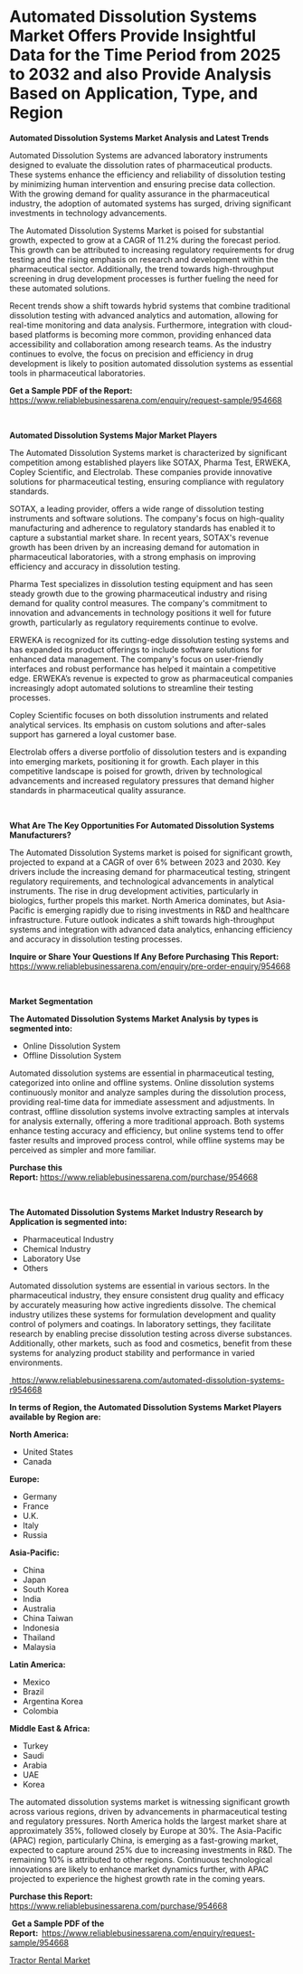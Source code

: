 <p><h1>Automated Dissolution Systems Market Offers Provide Insightful Data for the Time Period from 2025 to 2032 and also Provide Analysis Based on Application, Type, and Region</h1></p><p><strong>Automated Dissolution Systems Market Analysis and Latest Trends</strong></p>
<p><p>Automated Dissolution Systems are advanced laboratory instruments designed to evaluate the dissolution rates of pharmaceutical products. These systems enhance the efficiency and reliability of dissolution testing by minimizing human intervention and ensuring precise data collection. With the growing demand for quality assurance in the pharmaceutical industry, the adoption of automated systems has surged, driving significant investments in technology advancements.</p><p>The Automated Dissolution Systems Market is poised for substantial growth, expected to grow at a CAGR of 11.2% during the forecast period. This growth can be attributed to increasing regulatory requirements for drug testing and the rising emphasis on research and development within the pharmaceutical sector. Additionally, the trend towards high-throughput screening in drug development processes is further fueling the need for these automated solutions.</p><p>Recent trends show a shift towards hybrid systems that combine traditional dissolution testing with advanced analytics and automation, allowing for real-time monitoring and data analysis. Furthermore, integration with cloud-based platforms is becoming more common, providing enhanced data accessibility and collaboration among research teams. As the industry continues to evolve, the focus on precision and efficiency in drug development is likely to position automated dissolution systems as essential tools in pharmaceutical laboratories.</p></p>
<p><strong>Get a Sample PDF of the Report:&nbsp;</strong> <a href="https://www.reliablebusinessarena.com/enquiry/request-sample/954668?utm_campaign=1871&utm_medium=2&utm_source=Github&utm_content=ia&utm_term=07032025&utm_id=automated-dissolution-systems">https://www.reliablebusinessarena.com/enquiry/request-sample/954668</a></p>
<p>&nbsp;</p>
<p><strong>Automated Dissolution Systems Major Market Players</strong></p>
<p><p>The Automated Dissolution Systems market is characterized by significant competition among established players like SOTAX, Pharma Test, ERWEKA, Copley Scientific, and Electrolab. These companies provide innovative solutions for pharmaceutical testing, ensuring compliance with regulatory standards.</p><p>SOTAX, a leading provider, offers a wide range of dissolution testing instruments and software solutions. The company's focus on high-quality manufacturing and adherence to regulatory standards has enabled it to capture a substantial market share. In recent years, SOTAX's revenue growth has been driven by an increasing demand for automation in pharmaceutical laboratories, with a strong emphasis on improving efficiency and accuracy in dissolution testing.</p><p>Pharma Test specializes in dissolution testing equipment and has seen steady growth due to the growing pharmaceutical industry and rising demand for quality control measures. The company's commitment to innovation and advancements in technology positions it well for future growth, particularly as regulatory requirements continue to evolve.</p><p>ERWEKA is recognized for its cutting-edge dissolution testing systems and has expanded its product offerings to include software solutions for enhanced data management. The company's focus on user-friendly interfaces and robust performance has helped it maintain a competitive edge. ERWEKA’s revenue is expected to grow as pharmaceutical companies increasingly adopt automated solutions to streamline their testing processes.</p><p>Copley Scientific focuses on both dissolution instruments and related analytical services. Its emphasis on custom solutions and after-sales support has garnered a loyal customer base. </p><p>Electrolab offers a diverse portfolio of dissolution testers and is expanding into emerging markets, positioning it for growth. Each player in this competitive landscape is poised for growth, driven by technological advancements and increased regulatory pressures that demand higher standards in pharmaceutical quality assurance.</p></p>
<p>&nbsp;</p>
<p><strong>What Are The Key Opportunities For Automated Dissolution Systems Manufacturers?</strong></p>
<p><p>The Automated Dissolution Systems market is poised for significant growth, projected to expand at a CAGR of over 6% between 2023 and 2030. Key drivers include the increasing demand for pharmaceutical testing, stringent regulatory requirements, and technological advancements in analytical instruments. The rise in drug development activities, particularly in biologics, further propels this market. North America dominates, but Asia-Pacific is emerging rapidly due to rising investments in R&D and healthcare infrastructure. Future outlook indicates a shift towards high-throughput systems and integration with advanced data analytics, enhancing efficiency and accuracy in dissolution testing processes.</p></p>
<p><strong>Inquire or Share Your Questions If Any Before Purchasing This Report:</strong> <a href="https://www.reliablebusinessarena.com/enquiry/pre-order-enquiry/954668?utm_campaign=1871&utm_medium=2&utm_source=Github&utm_content=ia&utm_term=07032025&utm_id=automated-dissolution-systems">https://www.reliablebusinessarena.com/enquiry/pre-order-enquiry/954668</a></p>
<p>&nbsp;</p>
<p><strong>Market Segmentation</strong></p>
<p><strong>The Automated Dissolution Systems Market Analysis by types is segmented into:</strong></p>
<p><ul><li>Online Dissolution System</li><li>Offline Dissolution System</li></ul></p>
<p><p>Automated dissolution systems are essential in pharmaceutical testing, categorized into online and offline systems. Online dissolution systems continuously monitor and analyze samples during the dissolution process, providing real-time data for immediate assessment and adjustments. In contrast, offline dissolution systems involve extracting samples at intervals for analysis externally, offering a more traditional approach. Both systems enhance testing accuracy and efficiency, but online systems tend to offer faster results and improved process control, while offline systems may be perceived as simpler and more familiar.</p></p>
<p><strong>Purchase this Report:&nbsp;</strong><a href="https://www.reliablebusinessarena.com/purchase/954668?utm_campaign=1871&utm_medium=2&utm_source=Github&utm_content=ia&utm_term=07032025&utm_id=automated-dissolution-systems">https://www.reliablebusinessarena.com/purchase/954668</a></p>
<p>&nbsp;</p>
<p><strong>The Automated Dissolution Systems Market Industry Research by Application is segmented into:</strong></p>
<p><ul><li>Pharmaceutical Industry</li><li>Chemical Industry</li><li>Laboratory Use</li><li>Others</li></ul></p>
<p><p>Automated dissolution systems are essential in various sectors. In the pharmaceutical industry, they ensure consistent drug quality and efficacy by accurately measuring how active ingredients dissolve. The chemical industry utilizes these systems for formulation development and quality control of polymers and coatings. In laboratory settings, they facilitate research by enabling precise dissolution testing across diverse substances. Additionally, other markets, such as food and cosmetics, benefit from these systems for analyzing product stability and performance in varied environments.</p></p>
<p><a href="https://www.reliablebusinessarena.com/automated-dissolution-systems-r954668?utm_campaign=1871&utm_medium=2&utm_source=Github&utm_content=ia&utm_term=07032025&utm_id=automated-dissolution-systems">&nbsp;https://www.reliablebusinessarena.com/automated-dissolution-systems-r954668</a></p>
<p><strong>In terms of Region, the Automated Dissolution Systems Market Players available by Region are:</strong></p>
<p>
    <p> <strong> North America: </strong>
        <ul>
            <li>United States</li>
            <li>Canada</li>
        </ul>
        </p> 
    <p> <strong> Europe: </strong>
        <ul>
            <li>Germany</li>
            <li>France</li>
            <li>U.K.</li>
            <li>Italy</li>
            <li>Russia</li>
        </ul>
        </p> 
    <p> <strong> Asia-Pacific: </strong>
        <ul>
            <li>China</li>
            <li>Japan</li>
            <li>South Korea</li>
            <li>India</li>
            <li>Australia</li>
            <li>China Taiwan</li>
            <li>Indonesia</li>
            <li>Thailand</li>
            <li>Malaysia</li>
        </ul>
        </p> 
    <p> <strong> Latin America: </strong>
        <ul>
            <li>Mexico</li>
            <li>Brazil</li>
            <li>Argentina Korea</li>
            <li>Colombia</li>
        </ul>
        </p> 
    <p> <strong> Middle East & Africa: </strong>
        <ul>
            <li>Turkey</li>
            <li>Saudi</li>
            <li>Arabia</li>
            <li>UAE</li>
            <li>Korea</li>
        </ul>
    </p>
    </p>
<p><p>The automated dissolution systems market is witnessing significant growth across various regions, driven by advancements in pharmaceutical testing and regulatory pressures. North America holds the largest market share at approximately 35%, followed closely by Europe at 30%. The Asia-Pacific (APAC) region, particularly China, is emerging as a fast-growing market, expected to capture around 25% due to increasing investments in R&D. The remaining 10% is attributed to other regions. Continuous technological innovations are likely to enhance market dynamics further, with APAC projected to experience the highest growth rate in the coming years.</p></p>
<p><strong>Purchase this Report: </strong><a href="https://www.reliablebusinessarena.com/purchase/954668?utm_campaign=1871&utm_medium=2&utm_source=Github&utm_content=ia&utm_term=07032025&utm_id=automated-dissolution-systems">https://www.reliablebusinessarena.com/purchase/954668</a></p>
<p>&nbsp;<strong>Get a Sample PDF of the Report:&nbsp;&nbsp;</strong><a href="https://www.reliablebusinessarena.com/enquiry/request-sample/954668?utm_campaign=1871&utm_medium=2&utm_source=Github&utm_content=ia&utm_term=07032025&utm_id=automated-dissolution-systems">https://www.reliablebusinessarena.com/enquiry/request-sample/954668</a></p>
<p><strong></strong></p>
<p><p><a href="https://github.com/marloy8/Market-Research-Report-List-7/blob/main/tractor-rental-market.md?utm_campaign=1871&utm_medium=2&utm_source=Github&utm_content=ia&utm_term=07032025&utm_id=automated-dissolution-systems">Tractor Rental Market</a></p></p>